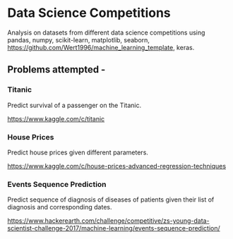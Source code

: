 # Data Science Competitions

Analysis on datasets from different data science competitions using pandas, numpy, scikit-learn, matplotlib, seaborn, https://github.com/Wert1996/machine_learning_template, keras.

## Problems attempted -  

### Titanic

Predict survival of a passenger on the Titanic.

https://www.kaggle.com/c/titanic

### House Prices 

Predict house prices given different parameters. 

https://www.kaggle.com/c/house-prices-advanced-regression-techniques

### Events Sequence Prediction

Predict sequence of diagnosis of diseases of patients given their list of diagnosis and corresponding dates.  

https://www.hackerearth.com/challenge/competitive/zs-young-data-scientist-challenge-2017/machine-learning/events-sequence-prediction/
